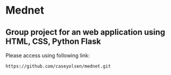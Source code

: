 # Mednet
## Group project for an web application using HTML, CSS, Python Flask
Please access using following link:
```
https://github.com/caseyolsen/mednet.git
```
